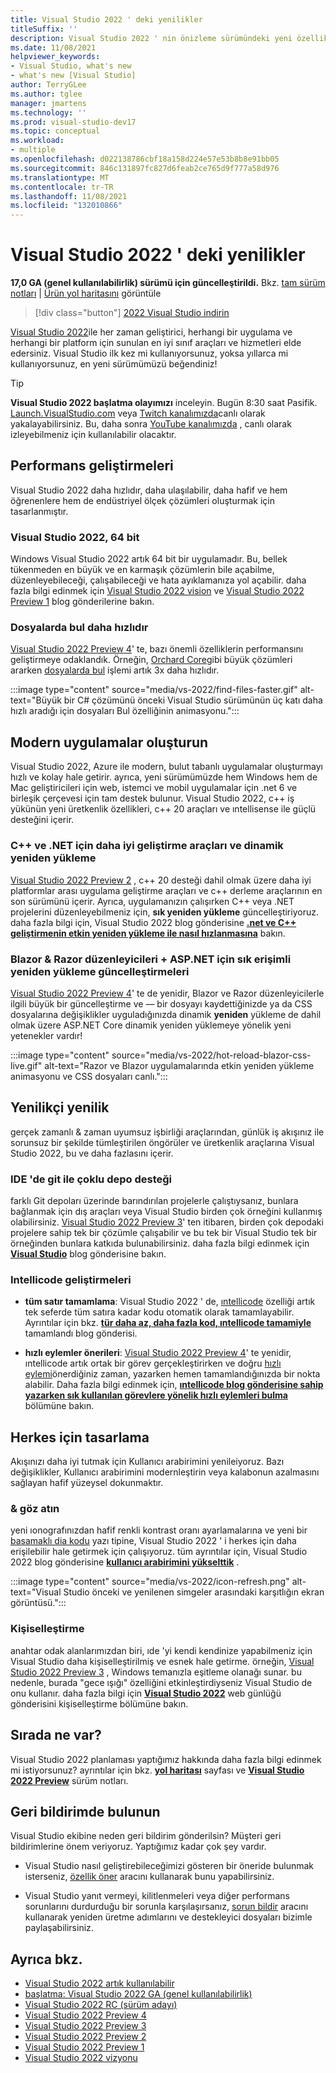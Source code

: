 ```yaml
---
title: Visual Studio 2022 ' deki yenilikler
titleSuffix: ''
description: Visual Studio 2022 ' nin önizleme sürümündeki yeni özellikler hakkında bilgi edinin.
ms.date: 11/08/2021
helpviewer_keywords:
- Visual Studio, what's new
- what's new [Visual Studio]
author: TerryGLee
ms.author: tglee
manager: jmartens
ms.technology: ''
ms.prod: visual-studio-dev17
ms.topic: conceptual
ms.workload:
- multiple
ms.openlocfilehash: d022138786cbf18a158d224e57e53b8b8e91bb05
ms.sourcegitcommit: 846c131897fc827d6feab2ce765d9f777a58d976
ms.translationtype: MT
ms.contentlocale: tr-TR
ms.lasthandoff: 11/08/2021
ms.locfileid: "132010866"
---
```

# <a name="whats-new-in-visual-studio-2022"></a>Visual Studio 2022 ' deki yenilikler

**17,0 GA (genel kullanılabilirlik) sürümü için güncelleştirildi.** Bkz. [tam sürüm notları](/visualstudio/releases/2022/release-notes) | [Ürün yol haritasını](/visualstudio/productinfo/vs-roadmap/) görüntüle

>[!div class="button"]
>[2022 Visual Studio indirin](https://visualstudio.microsoft.com/downloads/)

[Visual Studio 2022](https://visualstudio.microsoft.com/vs/)ile her zaman geliştirici, herhangi bir uygulama ve herhangi bir platform için sunulan en iyi sınıf araçları ve hizmetleri elde edersiniz. Visual Studio ilk kez mi kullanıyorsunuz, yoksa yıllarca mi kullanıyorsunuz, en yeni sürümümüzü beğendiniz!

> [!TIP]
> **Visual Studio 2022 başlatma olayımızı** inceleyin. Bugün 8:30 saat Pasifik. [Launch.VisualStudio.com](https://launch.visualstudio.com/) veya [Twitch kanalımızda](https://www.twitch.tv/visualstudio)canlı olarak yakalayabilirsiniz. Bu, daha sonra [YouTube kanalımızda](https://www.youtube.com/visualstudio) , canlı olarak izleyebilmeniz için kullanılabilir olacaktır.

## <a name="performance-improvements"></a>Performans geliştirmeleri

Visual Studio 2022 daha hızlıdır, daha ulaşılabilir, daha hafif ve hem öğrenenlere hem de endüstriyel ölçek çözümleri oluşturmak için tasarlanmıştır.

### <a name="visual-studio-2022-is-64-bit"></a>Visual Studio 2022, 64 bit

Windows Visual Studio 2022 artık 64 bit bir uygulamadır. Bu, bellek tükenmeden en büyük ve en karmaşık çözümlerin bile açabilme, düzenleyebileceği, çalışabileceği ve hata ayıklamanıza yol açabilir. daha fazla bilgi edinmek için [Visual Studio 2022 vision](https://devblogs.microsoft.com/visualstudio/visual-studio-2022/) ve [Visual Studio 2022 Preview 1](https://devblogs.microsoft.com/visualstudio/visual-studio-2022-preview-1-now-available/) blog gönderilerine bakın.

### <a name="find-in-files-is-faster"></a>Dosyalarda bul daha hızlıdır

[Visual Studio 2022 Preview 4](https://devblogs.microsoft.com/visualstudio/visual-studio-2022-preview-4-is-now-available/)' te, bazı önemli özelliklerin performansını geliştirmeye odaklandık. Örneğin, [Orchard Core](https://github.com/OrchardCMS/OrchardCore)gibi büyük çözümleri ararken [dosyalarda bul](find-in-files.md) işlemi artık 3x daha hızlıdır.

:::image type="content" source="media/vs-2022/find-files-faster.gif" alt-text="Büyük bir C# çözümünü önceki Visual Studio sürümünün üç katı daha hızlı aradığı için dosyaları Bul özelliğinin animasyonu.":::

## <a name="build-modern-apps"></a>Modern uygulamalar oluşturun

Visual Studio 2022, Azure ile modern, bulut tabanlı uygulamalar oluşturmayı hızlı ve kolay hale getirir. ayrıca, yeni sürümümüzde hem Windows hem de Mac geliştiricileri için web, istemci ve mobil uygulamalar için .net 6 ve birleşik çerçevesi için tam destek bulunur. Visual Studio 2022, c++ iş yükünün yeni üretkenlik özellikleri, c++ 20 araçları ve ıntellisense ile güçlü desteğini içerir.

### <a name="better-dev-tools-for-c-and-net-and-hot-reload"></a>C++ ve .NET için daha iyi geliştirme araçları ve dinamik yeniden yükleme

[Visual Studio 2022 Preview 2](https://devblogs.microsoft.com/visualstudio/visual-studio-2022-preview-2-is-out/) , c++ 20 desteği dahil olmak üzere daha iyi platformlar arası uygulama geliştirme araçları ve c++ derleme araçlarının en son sürümünü içerir. Ayrıca, uygulamanızın çalışırken C++ veya .NET projelerini düzenleyebilmeniz için, **sık yeniden yükleme** güncelleştiriyoruz. daha fazla bilgi için, Visual Studio 2022 blog gönderisine [**.net ve C++ geliştirmenin etkin yeniden yükleme ile nasıl hızlanmasına**](https://devblogs.microsoft.com/visualstudio/speed-up-your-dotnet-and-cplusplus-development-with-hot-reload-in-visual-studio-2022/) bakın.

### <a name="updates-for-blazor--razor-editors--hot-reload-for-aspnet"></a>Blazor & Razor düzenleyicileri + ASP.NET için sık erişimli yeniden yükleme güncelleştirmeleri

[Visual Studio 2022 Preview 4](https://devblogs.microsoft.com/visualstudio/visual-studio-2022-preview-4-is-now-available/)' te de yenidir, Blazor ve Razor düzenleyicilerle ilgili büyük bir güncelleştirme ve  &mdash; bir dosyayı kaydettiğinizde ya da CSS dosyalarına değişiklikler uyguladığınızda dinamik **yeniden** yükleme de dahil olmak üzere ASP.NET Core dinamik yeniden yüklemeye yönelik yeni yetenekler vardır!

:::image type="content" source="media/vs-2022/hot-reload-blazor-css-live.gif" alt-text="Razor ve Blazor uygulamalarında etkin yeniden yükleme animasyonu ve CSS dosyaları canlı.":::

## <a name="innovation-at-your-fingertips"></a>Yenilikçi yenilik

gerçek zamanlı & zaman uyumsuz işbirliği araçlarından, günlük iş akışınız ile sorunsuz bir şekilde tümleştirilen öngörüler ve üretkenlik araçlarına Visual Studio 2022, bu ve daha fazlasını içerir.

### <a name="multi-repo-support-with-git-in-the-ide"></a>IDE 'de git ile çoklu depo desteği

farklı Git depoları üzerinde barındırılan projelerle çalıştıysanız, bunlara bağlanmak için dış araçları veya Visual Studio birden çok örneğini kullanmış olabilirsiniz. [Visual Studio 2022 Preview 3](https://devblogs.microsoft.com/visualstudio/visual-studio-2022-preview-3-now-available/)' ten itibaren, birden çok depodaki projelere sahip tek bir çözümle çalışabilir ve bu tek bir Visual Studio tek bir örneğinden bunlara katkıda bulunabilirsiniz. daha fazla bilgi edinmek için [**Visual Studio**](https://devblogs.microsoft.com/visualstudio/multi-repo-support-in-visual-studio/) blog gönderisine bakın.

### <a name="intellicode-improvements"></a>Intellicode geliştirmeleri

* **tüm satır tamamlama**: Visual Studio 2022 ' de, [ıntellicode](/visualstudio/intellicode/) özelliği artık tek seferde tüm satıra kadar kodu otomatik olarak tamamlayabilir. Ayrıntılar için bkz. [**tür daha az, daha fazla kod, ıntellicode tamamiyle**](https://devblogs.microsoft.com/visualstudio/type-less-code-more-with-intellicode-completions/) tamamlandı blog gönderisi.

* **hızlı eylemler önerileri**: [Visual Studio 2022 Preview 4](https://devblogs.microsoft.com/visualstudio/visual-studio-2022-preview-4-is-now-available/)' te yenidir, ıntellicode artık ortak bir görev gerçekleştirirken ve doğru [hızlı eylemi](quick-actions.md)önerdiğiniz zaman, yazarken hemen tamamlandığınızda bir nokta alabilir. Daha fazla bilgi edinmek için, [**ıntellicode blog gönderisine sahip yazarken sık kullanılan görevlere yönelik hızlı eylemleri bulma**](https://devblogs.microsoft.com/visualstudio/discover-quick-action-intellicode/) bölümüne bakın.

## <a name="designing-for-everyone"></a>Herkes için tasarlama

Akışınızı daha iyi tutmak için Kullanıcı arabirimini yenileiyoruz. Bazı değişiklikler, Kullanıcı arabirimini modernleştirin veya kalabonun azalmasını sağlayan hafif yüzeysel dokunmaktır.

### <a name="look--feel"></a>& göz atın

yeni ıonografınızdan hafif renkli kontrast oranı ayarlamalarına ve yeni bir [basamaklı dia kodu](https://github.com/microsoft/cascadia-code#welcome) yazı tipine, Visual Studio 2022 ' i herkes için daha erişilebilir hale getirmek için çalışıyoruz. tüm ayrıntılar için, Visual Studio 2022 blog gönderisine [**kullanıcı arabirimini yükselttik**](https://devblogs.microsoft.com/visualstudio/weve-upgraded-the-ui-in-visual-studio-2022/) .

:::image type="content" source="media/vs-2022/icon-refresh.png" alt-text="Visual Studio önceki ve yenilenen simgeler arasındaki karşıtlığın ekran görüntüsü.":::

### <a name="personalization"></a>Kişiselleştirme

anahtar odak alanlarımızdan biri, ıde 'yi kendi kendinize yapabilmeniz için Visual Studio daha kişiselleştirilmiş ve esnek hale getirme. örneğin, [Visual Studio 2022 Preview 3](https://devblogs.microsoft.com/visualstudio/visual-studio-2022-preview-3-now-available/) , Windows temanızla eşitleme olanağı sunar. bu nedenle, burada "gece ışığı" özelliğini etkinleştirdiyseniz Visual Studio de onu kullanır. daha fazla bilgi için [**Visual Studio 2022**](https://devblogs.microsoft.com/visualstudio/personalize-your-visual-studio-2022/) web günlüğü gönderisini kişiselleştirme bölümüne bakın.

## <a name="whats-next"></a>Sırada ne var?

Visual Studio 2022 planlaması yaptığımız hakkında daha fazla bilgi edinmek mi istiyorsunuz? ayrıntılar için bkz. [**yol haritası**](/visualstudio/productinfo/vs-roadmap/) sayfası ve [**Visual Studio 2022 Preview**](/visualstudio/releases/2022/release-notes-preview/) sürüm notları.

## <a name="give-us-feedback"></a>Geri bildirimde bulunun

Visual Studio ekibine neden geri bildirim gönderilsin? Müşteri geri bildirimlerine önem veriyoruz. Yaptığımız kadar çok şey vardır.

* Visual Studio nasıl geliştirebileceğimizi gösteren bir öneride bulunmak isterseniz, [özellik öner](suggest-a-feature.md) aracını kullanarak bunu yapabilirsiniz.

* Visual Studio yanıt vermeyi, kilitlenmeleri veya diğer performans sorunlarını durdurduğu bir sorunla karşılaşırsanız, [sorun bildir](how-to-report-a-problem-with-visual-studio.md) aracını kullanarak yeniden üretme adımlarını ve destekleyici dosyaları bizimle paylaşabilirsiniz.

## <a name="see-also"></a>Ayrıca bkz.

* [Visual Studio 2022 artık kullanılabilir](https://devblogs.microsoft.com/visualstudio/visual-studio-2022-now-available/)
* [başlatma: Visual Studio 2022 GA (genel kullanılabilirlik)](https://devblogs.microsoft.com/visualstudio/join-us-november-8th-for-the-launch-of-visual-studio-2022/)
* [Visual Studio 2022 RC (sürüm adayı)](https://devblogs.microsoft.com/visualstudio/join-us-november-8th-for-the-launch-of-visual-studio-2022/)
* [Visual Studio 2022 Preview 4](https://devblogs.microsoft.com/visualstudio/visual-studio-2022-preview-4-is-now-available/)
* [Visual Studio 2022 Preview 3](https://devblogs.microsoft.com/visualstudio/visual-studio-2022-preview-3-now-available/)
* [Visual Studio 2022 Preview 2](https://devblogs.microsoft.com/visualstudio/visual-studio-2022-preview-2-is-out/)
* [Visual Studio 2022 Preview 1](https://devblogs.microsoft.com/visualstudio/visual-studio-2022-preview-1-now-available/)
* [Visual Studio 2022 vizyonu](https://devblogs.microsoft.com/visualstudio/visual-studio-2022/)